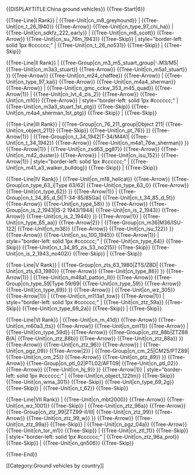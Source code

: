 {{DISPLAYTITLE:China ground vehicles}}
{{Tree-Start|6}}

{{Tree-Line|I Rank}}
|
{{Tree-Unit|cn_m8_greyhound}}
|
{{Tree-Unit|cn_t_26_1940}}
{{Tree-Arrow}}
{{Tree-Unit|cn_type_97_chi_ha}}
|
{{Tree-Unit|cn_sdkfz_222_early}}
|
{{Tree-Unit|cn_m8_scott}}
{{Tree-Arrow}}
{{Tree-Unit|cn_su_76m_1943}}
{{Tree-Skip}}
| style="border-left: solid 1px #cccccc;" |
{{Tree-Unit|cn_t_26_no531}}
{{Tree-Skip}}
|
{{Tree-Skip}}

{{Tree-Line|II Rank}}
|
{{Tree-Group|cn_m3_m5_stuart_group|␗M3/M5|
  {{Tree-Unit|cn_m3a3_stuart}}
{{Tree-Arrow}}
{{Tree-Unit|cn_m5a1_stuart}}
}}
{{Tree-Arrow}}
{{Tree-Unit|cn_m24_chaffee}}
{{Tree-Arrow}}
|
{{Tree-Unit|cn_type_97_kai}}
{{Tree-Arrow}}
{{Tree-Unit|cn_m4a4_sherman}}
{{Tree-Arrow}}
|
{{Tree-Unit|cn_gmc_cckw_353_m45_quad}}
{{Tree-Arrow|1}}
|
{{Tree-Unit|cn_lvt_4_zis_2}}
{{Tree-Arrow}}
{{Tree-Unit|cn_m10}}
{{Tree-Arrow}}
| style="border-left: solid 1px #cccccc;" |
{{Tree-Unit|cn_m3a3_stuart_1st_ptg}}
{{Tree-Skip}}
{{Tree-Unit|cn_m4a4_sherman_1st_ptg}}
{{Tree-Skip}}
|
{{Tree-Skip}}

{{Tree-Line|III Rank}}
|
{{Tree-Group|cn_76_211_group|Object 211|
  {{Tree-Unit|cn_object_211}}
{{Tree-Skip}}
{{Tree-Unit|cn_pt_76}}
}}
{{Tree-Arrow|1}}
|
{{Tree-Group|cn_t_34_1942|T-34/M4A1|
  {{Tree-Unit|cn_t_34_1942}}
{{Tree-Arrow}}
{{Tree-Unit|cn_m4a1_76w_sherman}}
}}
{{Tree-Arrow|1}}
|
{{Tree-Unit|cn_zsd63_pg87}}
{{Tree-Arrow}}
{{Tree-Unit|cn_m42_duster}}
{{Tree-Arrow}}
|
{{Tree-Unit|cn_isu_152}}
{{Tree-Arrow|1}}
| style="border-left: solid 1px #cccccc;" |
{{Tree-Unit|cn_m41_a3_walker_bulldog}}
{{Tree-Skip}}
|
{{Tree-Skip}}

{{Tree-Line|IV Rank}}
|
{{Tree-Unit|cn_m18_hellcat}}
{{Tree-Arrow}}
{{Tree-Group|cn_type_63_i|Type 63/62|
  {{Tree-Unit|cn_type_63_I}}
{{Tree-Arrow}}
{{Tree-Unit|cn_type_62}}
}}
{{Tree-Arrow|1}}
|
{{Tree-Group|cn_t_34_85_d_5t|T-34-85/85Gai|
  {{Tree-Unit|cn_t_34_85_d_5t}}
{{Tree-Arrow}}
{{Tree-Unit|cn_type_58}}
}}
{{Tree-Arrow}}
{{Tree-Group|cn_is_2_1943|IS-2 1943/1944|
  {{Tree-Unit|cn_is_2_1943}}
{{Tree-Arrow}}
{{Tree-Unit|cn_is_2_1944}}
}}
{{Tree-Arrow|1}}
|
{{Tree-Unit|cn_type_65_aa}}
{{Tree-Arrow|2}}
|
{{Tree-Group|cn_m36|M36/ISU-122|
  {{Tree-Unit|cn_m36}}
{{Tree-Arrow}}
{{Tree-Unit|cn_isu_122}}
}}
{{Tree-Arrow}}
{{Tree-Unit|cn_su_100_1945}}
{{Tree-Arrow|1}}
| style="border-left: solid 1px #cccccc;" |
{{Tree-Unit|cn_type_64}}
{{Tree-Skip}}
{{Tree-Unit|cn_t_34_85_zis_53_no215}}
{{Tree-Skip}}
{{Tree-Unit|cn_is_2_1943_no402}}
{{Tree-Skip}}
|
{{Tree-Skip}}

{{Tree-Line|V Rank}}
|
{{Tree-Group|cn_zts_63_1980|ZTS/ZBD|
  {{Tree-Unit|cn_zts_63_1980}}
{{Tree-Arrow}}
{{Tree-Unit|cn_type_86}}
}}
{{Tree-Arrow|1}}
|
{{Tree-Unit|cn_m48a1_patton_III}}
{{Tree-Arrow}}
{{Tree-Group|cn_type_59|Type 59/69|
  {{Tree-Unit|cn_type_59}}
{{Tree-Arrow}}
{{Tree-Unit|cn_type_69}}
}}
{{Tree-Arrow}}
|
{{Tree-Unit|cn_wz_305}}
{{Tree-Arrow|1}}
|
{{Tree-Unit|cn_m113a1_tow}}
{{Tree-Arrow|1}}
| style="border-left: solid 1px #cccccc;" |
{{Tree-Unit|cn_ztz_59a}}
{{Tree-Skip}}
{{Tree-Unit|cn_type_69_2a}}
{{Tree-Skip}}
|
{{Tree-Skip}}

{{Tree-Line|VI Rank}}
|
{{Tree-Unit|cn_m_41d}}
{{Tree-Arrow}}
{{Tree-Unit|cn_m60a3_tts}}
{{Tree-Arrow}}
{{Tree-Unit|cn_cm11}}
{{Tree-Arrow}}
|
{{Tree-Unit|cn_type_59d}}
{{Tree-Arrow}}
{{Tree-Group|cn_ztz_88b|ZTZ88 B/A|
  {{Tree-Unit|cn_ztz_88b}}
{{Tree-Arrow}}
{{Tree-Unit|cn_ztz_88a}}
}}
{{Tree-Arrow}}
{{Tree-Unit|cn_ztz_96}}
{{Tree-Arrow}}
|
{{Tree-Unit|cn_pgz_09}}
{{Tree-Arrow|2}}
|
{{Tree-Group|cn_cm_25|CM25/PTZ89|
  {{Tree-Unit|cn_cm_25}}
{{Tree-Arrow}}
{{Tree-Unit|cn_ptz_89}}
}}
{{Tree-Arrow}}
{{Tree-Group|cn_ptl_02|PTL02/AFT09|
  {{Tree-Unit|cn_ptl_02}}
{{Tree-Arrow}}
{{Tree-Unit|cn_hj_9}}
}}
{{Tree-Arrow|1}}
| style="border-left: solid 1px #cccccc;" |
{{Tree-Unit|cn_object_122tm}}
{{Tree-Skip}}
{{Tree-Unit|cn_wma_301}}
{{Tree-Skip}}
{{Tree-Unit|cn_type_69_2g}}
{{Tree-Skip}}
|
{{Tree-Unit|cn_t_62}}
{{Tree-Skip}}

{{Tree-Line|VII Rank}}
|
{{Tree-Unit|cn_mbt2000}}
{{Tree-Arrow}}
{{Tree-Unit|cn_wz_1001}}
{{Tree-Skip}}
|
{{Tree-Unit|cn_ztz_96a}}
{{Tree-Arrow}}
{{Tree-Group|cn_ztz_99|ZTZ99-II/III|
  {{Tree-Unit|cn_ztz_99}}
{{Tree-Arrow}}
{{Tree-Unit|cn_ztz_99_w}}
}}
{{Tree-Arrow}}
{{Tree-Unit|cn_ztz_99a}}
{{Tree-Skip}}
|
{{Tree-Unit|cn_pgz_04a}}
{{Tree-Arrow}}
{{Tree-Unit|cn_tor_m1}}
{{Tree-Skip}}
|
{{Tree-Unit|cn_ztl_11}}
{{Tree-Skip}}
| style="border-left: solid 1px #cccccc;" |
{{Tree-Unit|cn_ztz_96a_prot}}
{{Tree-Skip}}
|
{{Tree-Unit|cn_qn506}}
{{Tree-Skip}}

{{Tree-End}}

[[Category:Ground vehicles by country]]
